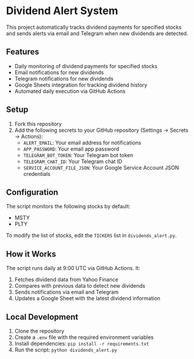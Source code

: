 # Dividend Alert System

This project automatically tracks dividend payments for specified stocks and sends alerts via email and Telegram when new dividends are detected.

## Features

- Daily monitoring of dividend payments for specified stocks
- Email notifications for new dividends
- Telegram notifications for new dividends
- Google Sheets integration for tracking dividend history
- Automated daily execution via GitHub Actions

## Setup

1. Fork this repository
2. Add the following secrets to your GitHub repository (Settings → Secrets → Actions):
   - `ALERT_EMAIL`: Your email address for notifications
   - `APP_PASSWORD`: Your email app password
   - `TELEGRAM_BOT_TOKEN`: Your Telegram bot token
   - `TELEGRAM_CHAT_ID`: Your Telegram chat ID
   - `SERVICE_ACCOUNT_FILE_JSON`: Your Google Service Account JSON credentials

## Configuration

The script monitors the following stocks by default:
- MSTY
- PLTY

To modify the list of stocks, edit the `TICKERS` list in `dividends_alert.py`.

## How it Works

The script runs daily at 9:00 UTC via GitHub Actions. It:
1. Fetches dividend data from Yahoo Finance
2. Compares with previous data to detect new dividends
3. Sends notifications via email and Telegram
4. Updates a Google Sheet with the latest dividend information

## Local Development

1. Clone the repository
2. Create a `.env` file with the required environment variables
3. Install dependencies: `pip install -r requirements.txt`
4. Run the script: `python dividends_alert.py` 
